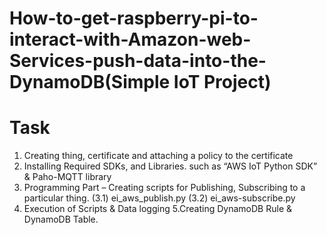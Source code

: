 # How-to-get-raspberry-pi-to-interact-with-Amazon-web-Services-push-data-into-the-DynamoDB(Simple IoT Project)
# Task
 1. Creating thing, certificate and attaching a policy to the certificate
 2. Installing Required SDKs, and Libraries. such as “AWS IoT Python SDK” & Paho-MQTT library
 3. Programming Part – Creating scripts for Publishing, Subscribing to a particular thing.
(3.1) ei_aws_publish.py
(3.2) ei_aws-subscribe.py
 4. Execution of Scripts & Data logging
 5.Creating DynamoDB Rule & DynamoDB Table.

